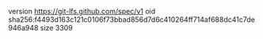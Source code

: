 version https://git-lfs.github.com/spec/v1
oid sha256:f4493d163c121c0106f73bbad856d7d6c410264ff714af688dc41c7de946a948
size 3309
